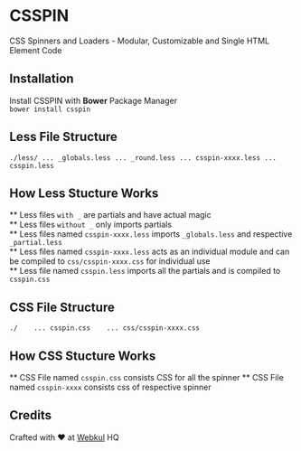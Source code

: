 # CSSPIN
CSS Spinners and Loaders - Modular, Customizable and Single HTML Element Code

## Installation
Install CSSPIN with **Bower** Package Manager     
`bower install csspin`

## Less File Structure 
`./less/
  ... _globals.less
  ... _round.less
  ... csspin-xxxx.less
  ... csspin.less
`

## How Less Stucture Works   
** Less files `with _` are partials and have actual magic  
** Less files `without _` only imports partials   
** Less files named `csspin-xxxx.less` imports `_globals.less` and respective `_partial.less`   
** Less files named `csspin-xxxx.less` acts as an individual module and can be compiled to `css/csspin-xxxx.css` for individual use   
** Less file named `csspin.less` imports all the partials and is compiled to `csspin.css`  

## CSS File Structure   
`./   
  ... csspin.css   
  ... css/csspin-xxxx.css   
`

## How CSS Stucture Works
** CSS File named `csspin.css` consists CSS for all the spinner
** CSS File named `csspin-xxxx` consists css of respective spinner

## Credits
Crafted with :heart: at [Webkul](http://webkul.com) HQ

